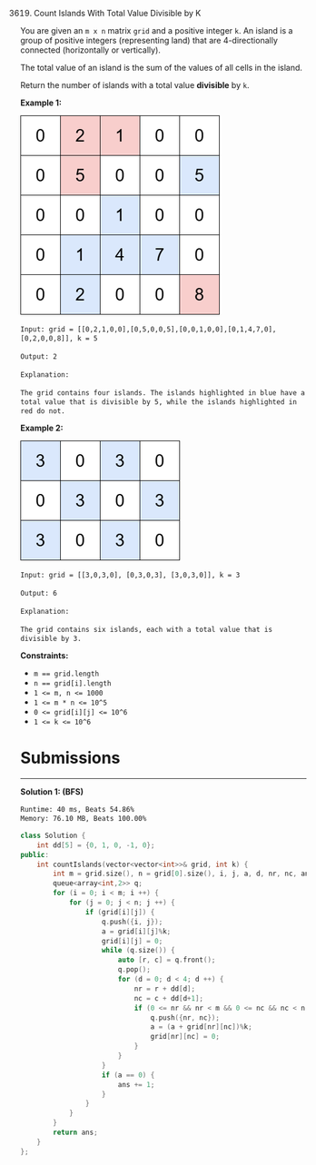 3619. Count Islands With Total Value Divisible by K

You are given an `m x n` matrix `grid` and a positive integer `k`. An island is a group of positive integers (representing land) that are 4-directionally connected (horizontally or vertically).

The total value of an island is the sum of the values of all cells in the island.

Return the number of islands with a total value **divisible** by `k`.

 

**Example 1:**

![3619_example1griddrawio-1.png](img/3619_example1griddrawio-1.png)
```
Input: grid = [[0,2,1,0,0],[0,5,0,0,5],[0,0,1,0,0],[0,1,4,7,0],[0,2,0,0,8]], k = 5

Output: 2

Explanation:

The grid contains four islands. The islands highlighted in blue have a total value that is divisible by 5, while the islands highlighted in red do not.
```

**Example 2:**

![3619_example2griddrawio.png](img/3619_example2griddrawio.png)
```
Input: grid = [[3,0,3,0], [0,3,0,3], [3,0,3,0]], k = 3

Output: 6

Explanation:

The grid contains six islands, each with a total value that is divisible by 3.
```
 

**Constraints:**

* `m == grid.length`
* `n == grid[i].length`
* `1 <= m, n <= 1000`
* `1 <= m * n <= 10^5`
* `0 <= grid[i][j] <= 10^6`
* `1 <= k <= 10^6`

# Submissions
---
**Solution 1: (BFS)**
```
Runtime: 40 ms, Beats 54.86%
Memory: 76.10 MB, Beats 100.00%
```
```c++
class Solution {
    int dd[5] = {0, 1, 0, -1, 0};
public:
    int countIslands(vector<vector<int>>& grid, int k) {
        int m = grid.size(), n = grid[0].size(), i, j, a, d, nr, nc, ans = 0;
        queue<array<int,2>> q;
        for (i = 0; i < m; i ++) {
            for (j = 0; j < n; j ++) {
                if (grid[i][j]) {
                    q.push({i, j});
                    a = grid[i][j]%k;
                    grid[i][j] = 0;
                    while (q.size()) {
                        auto [r, c] = q.front();
                        q.pop();
                        for (d = 0; d < 4; d ++) {
                            nr = r + dd[d];
                            nc = c + dd[d+1];
                            if (0 <= nr && nr < m && 0 <= nc && nc < n && grid[nr][nc]) {
                                q.push({nr, nc});
                                a = (a + grid[nr][nc])%k;
                                grid[nr][nc] = 0;
                            }
                        }
                    }
                    if (a == 0) {
                        ans += 1;
                    }
                }
            }
        }
        return ans;
    }
};
```

